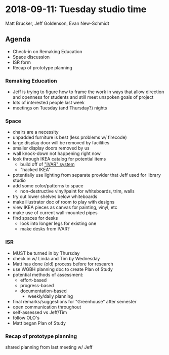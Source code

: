 # 2018-09-11: Tuesday studio time
Matt Brucker, Jeff Goldenson, Evan New-Schmidt

## Agenda
- Check-in on Remaking Education
- Space discussion
- ISR form
- Recap of prototype planning

### Remaking Education
- Jeff is trying to figure how to frame the work in ways that allow direction and openness for students and still meet unspoken goals of project
- lots of interested people last week
- meetings on Tuesday (and Thursday?) nights

### Space
- chairs are a necessity
- unpadded furniture is best (less problems w/ firecode)
- large display door will be removed by facilities
- smaller display doors removed by us
- wall knock-down not happening right now
- look through IKEA catalog for potential items
  - build off of ["IVAR" system](https://www.ikea.com/us/en/catalog/categories/departments/living_room/11703/)
  - "hacked IKEA"
- potentially use lighting from separate provider that Jeff used for library studio
- add some color/patterns to space
  - non-destructive vinyl/paint for whiteboards, trim, walls
- try out lower shelves below whiteboards
- make illustrator doc of room to play with designs
- view IKEA pieces as canvas for painting, vinyl, etc
- make use of current wall-mounted pipes
- find spaces for desks
  - look into longer legs for existing one
  - make desks from IVAR?

### ISR

- MUST be turned in by Thursday
- check in w/ Linda and Tim by Wednesday
- Matt has done (old) process before for research
- use WGBH planning doc to create Plan of Study
- potential methods of assessment:
  - effort-based
  - progress-based
  - documentation-based
    - weekly/daily planning
- final remarks/suggestions for "Greenhouse" after semester
- open communication throughout
- self-assessed vs Jeff/Tim
- follow OLO's
- Matt began Plan of Study

### Recap of prototype planning
shared planning from last meeting w/ Jeff
